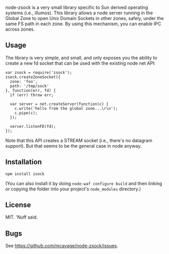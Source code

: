 node-zsock is a very small library specific to Sun derived operating systems
(i.e., illumos).  This library allows a node server running in the Global
Zone to open Unix Domain Sockets in other zones, safely, under the same
FS path in each zone. By using this mechanism, you can enable IPC across zones.

## Usage

The library is very simple, and small, and only exposes you the ability to
create a new fd socket that can be used with the existing node net API:

    var zsock = require('zsock');
    zsock.createZoneSocket({
      zone: 'foo',
      path: '/tmp/sock'
    }, function(err, fd) {
      if (err) throw err;

      var server = net.createServer(function(c) {
        c.write('hello from the global zone...\r\n');
        c.pipe(c);
      });

      server.listenFD(fd);
    });

Note that this API creates a STREAM socket (i.e., there's no datagram support).
But that seems to be the general case in node anyway.

## Installation

    npm install zsock

(You can also install it by doing `node-waf configure build` and then
linking or copying the folder into your project's `node_modules`
directory.)

## License

MIT.  'Nuff said.

## Bugs

See <https://github.com/mcavage/node-zsock/issues>.
